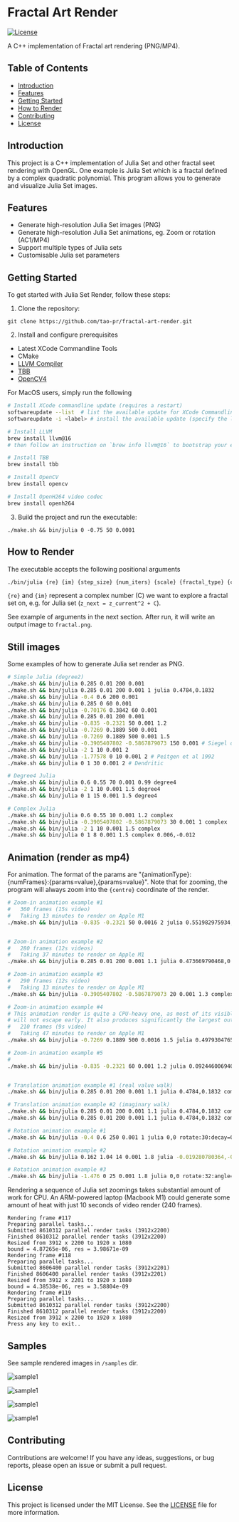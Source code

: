 # Fractal Art Render

[![License](https://img.shields.io/badge/license-MIT-blue.svg)](https://github.com/tao-pr/julia-set-cpp/blob/main/LICENSE)

A C++ implementation of Fractal art rendering (PNG/MP4).

## Table of Contents

- [Introduction](#introduction)
- [Features](#features)
- [Getting Started](#getting-started)
- [How to Render](#how-to-render)
- [Contributing](#contributing)
- [License](#license)

## Introduction

This project is a C++ implementation of Julia Set and other fractal seet rendering with OpenGL. One example is Julia Set which is a fractal defined by a complex quadratic polynomial. This program allows you to generate and visualize Julia Set images.

## Features

- Generate high-resolution Julia Set images (PNG)
- Generate high-resolution Julia Set animations, eg. Zoom or rotation (AC1/MP4)
- Support multiple types of Julia sets
- Customisable Julia set parameters

## Getting Started

To get started with Julia Set Render, follow these steps:

1. Clone the repository:

  ```shell
  git clone https://github.com/tao-pr/fractal-art-render.git
  ```

2. Install and configure prerequisites

- Latest XCode Commandline Tools
- CMake
- [LLVM Compiler](https://github.com/llvm/llvm-project/tree/main)
- [TBB](https://github.com/oneapi-src/oneTBB)
- [OpenCV4](https://opencv.org/releases/)

For MacOS users, simply run the following

```sh
# Install XCode commandline update (requires a restart)
softwareupdate --list  # list the available update for XCode Commandline Tools
softwareupdate -i <label> # install the available update (specify the label got from previous command)

# Install LLVM
brew install llvm@16
# then follow an instruction on `brew info llvm@16` to bootstrap your environment

# Install TBB
brew install tbb

# Install OpenCV
brew install opencv

# Install OpenH264 video codec
brew install openh264
```

3. Build the project and run the executable:

  ```shell
  ./make.sh && bin/julia 0 -0.75 50 0.0001
  ```

## How to Render

The executable accepts the following positional arguments

```sh
./bin/julia {re} {im} {step_size} {num_iters} {scale} {fractal_type} {centre} {animation_params}
```

`{re}` and `{im}` represent a complex number (C) we want to explore a fractal set on, e.g. for Julia set (`z_next = z_current^2 + C`).

See example of arguments in the next section. After run, it will write an output image to `fractal.png`.

## Still images

Some examples of how to generate Julia set render as PNG.

```sh
# Simple Julia (degree2)
./make.sh && bin/julia 0.285 0.01 200 0.001
./make.sh && bin/julia 0.285 0.01 200 0.001 1 julia 0.4784,0.1832
./make.sh && bin/julia -0.4 0.6 200 0.001
./make.sh && bin/julia 0.285 0 60 0.001
./make.sh && bin/julia -0.70176 0.3842 60 0.001
./make.sh && bin/julia 0.285 0.01 200 0.001
./make.sh && bin/julia -0.835 -0.2321 50 0.001 1.2
./make.sh && bin/julia -0.7269 0.1889 500 0.001
./make.sh && bin/julia -0.7269 0.1889 500 0.001 1.5
./make.sh && bin/julia -0.3905407802 -0.5867879073 150 0.001 # Siegel disks
./make.sh && bin/julia -2 1 10 0.001 2
./make.sh && bin/julia -1.77578 0 10 0.001 2 # Peitgen et al 1992
./make.sh && bin/julia 0 1 30 0.001 2 # Dendritic

# Degree4 Julia
./make.sh && bin/julia 0.6 0.55 70 0.001 0.99 degree4
./make.sh && bin/julia -2 1 10 0.001 1.5 degree4
./make.sh && bin/julia 0 1 15 0.001 1.5 degree4

# Complex Julia
./make.sh && bin/julia 0.6 0.55 10 0.001 1.2 complex
./make.sh && bin/julia -0.3905407802 -0.5867879073 30 0.001 1 complex
./make.sh && bin/julia -2 1 10 0.001 1.5 complex
./make.sh && bin/julia 0 1 8 0.001 1.5 complex 0.006,-0.012
```

## Animation (render as mp4)

For animation. The format of the params are "{animationType}:{numFrames}:{params=value},{params=value}". Note that for zooming, the program will always zoom into the `{centre}` coordinate of the render.

```sh
# Zoom-in animation example #1
#   360 frames (15s video)
#   Taking 13 minutes to render on Apple M1
./make.sh && bin/julia -0.835 -0.2321 50 0.0016 2 julia 0.551982975934,0.551982975934 zoom:380:ratio=0.92,decayEvery=5,decay=-5,maxIters=900 


# Zoom-in animation example #2
#   280 frames (12s videos)
#   Taking 37 minutes to render on Apple M1
./make.sh && bin/julia 0.285 0.01 200 0.001 1.1 julia 0.473669790468,0.188451675429 zoom:280:ratio=0.92,decayEvery=3,decay=-8,maxIters=1000

# Zoom-in animation example #3
#   290 frames (12s video)
#   Taking 13 minutes to render on Apple M1
./make.sh && bin/julia -0.3905407802 -0.5867879073 20 0.001 1.3 complex 0.021882444987,0.753229532908 zoom:290:ratio=0.92,decay=-2,decayEvery=6,maxIters=800

# Zoom-in animation example #4
# This animation render is quite a CPU-heavy one, as most of its visible coordinates 
# will not escape early. It also produces significantly the largest output file.
#   210 frames (9s video)
#   Taking 47 minutes to render on Apple M1
./make.sh && bin/julia -0.7269 0.1889 500 0.0016 1.5 julia 0.497930476513736,-0.098793300393041 zoom:240:ratio=0.94,decay=-24,decayEvery=2,maxIters=3500

# Zoom-in animation example #5
#
./make.sh && bin/julia -0.835 -0.2321 60 0.001 1.2 julia 0.092446006940281,-0.284429809138125 zoom:320:ratio=0.94,decay=-2,decayEvery=3,maxIters=960


# Translation animation example #1 (real value walk)
./make.sh && bin/julia 0.285 0.01 200 0.001 1.1 julia 0.4784,0.1832 complex:25:stepRe=0.0002,decay=0

# Translation animation example #2 (imaginary walk)
./make.sh && bin/julia 0.285 0.01 200 0.001 1.1 julia 0.4784,0.1832 complex:25:stepRe=0,stepIm=0.001,decay=0
./make.sh && bin/julia 0.285 0.01 200 0.001 1.1 julia 0.4784,0.1832 complex:25:stepRe=0,stepIm=-0.001,decay=-5,decayEvery=10

# Rotation animation example #1
./make.sh && bin/julia -0.4 0.6 250 0.001 1 julia 0,0 rotate:30:decay=0,angle=0.001

# Rotation animation example #2
./make.sh && bin/julia 0.162 1.04 14 0.001 1.8 julia -0.019280780364,-0.474818652422 rotate:40:decay=0,angle=0.15707963268

# Rotation animation example #3
./make.sh && bin/julia -1.476 0 25 0.001 1.8 julia 0,0 rotate:32:angle=0.2094395102,decay=5,decayEvery=4,minIters=8
```

Rendering a sequence of Julia set zoomings takes substantial amount of work for CPU. An ARM-powered laptop (Macbook M1) could generate some amount of heat with just 10 seconds of video render (240 frames).

```
Rendering frame #117
Preparing parallel tasks...
Submitted 8610312 parallel render tasks (3912x2200)
Finished 8610312 parallel render tasks (3912x2200)
Resized from 3912 x 2200 to 1920 x 1080
bound = 4.87265e-06, res = 3.98671e-09
Rendering frame #118
Preparing parallel tasks...
Submitted 8606400 parallel render tasks (3912x2201)
Finished 8606400 parallel render tasks (3912x2201)
Resized from 3912 x 2201 to 1920 x 1080
bound = 4.38538e-06, res = 3.58804e-09
Rendering frame #119
Preparing parallel tasks...
Submitted 8610312 parallel render tasks (3912x2200)
Finished 8610312 parallel render tasks (3912x2200)
Resized from 3912 x 2200 to 1920 x 1080
Press any key to exit..
```

## Samples

See sample rendered images in `/samples` dir.

![sample1](samples/fractal-1.png)

![sample1](samples/fractal-7.png)

![sample1](samples/fractal-9.png)

![sample1](samples/fractal-4.png)

## Contributing

Contributions are welcome! If you have any ideas, suggestions, or bug reports, please open an issue or submit a pull request.

## License

This project is licensed under the MIT License. See the [LICENSE](LICENSE) file for more information.

